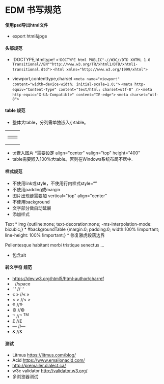 # EDM 书写规范
#### 使用psd导出html文件
* export html&jpge

#### 头部规范
* !DOCTYPE,htmltype!
`<!DOCTYPE html PUBLIC"-//W3C//DTD XHTML 1.0 Transitional//EN""http://www.w3.org/TR/xhtml1/DTD/xhtml1-transitional.dtd">`
`<html xmlns="http://www.w3.org/1999/xhtml">`

* viewport,contenttype,charset
`<meta name="viewport" content="width=device-width; initial-scale=1.0;">`
`<meta http-equiv="Content-Type" content="text/html; charset=utf-8" />`
`<meta http-equic="X-UA-Compatible" content="IE-edge">`
`<meta charset="utf-8">`

#### table 规范
* 整体大table，分列需单独嵌入小table。
<table>
  <tr>
    <td>
      <table width="100%" height="100%" border="0" cellspacing="0" cellpadding="0">
        <tr>
          <td align="center" valign="top"></td>
          <td></td>
        <tr>
      </table>
    </td>
  </tr>
</table>

* td嵌入图片 *需要设定 align="center" valign="top" height="400"
* table需要嵌入100%大table。否则在Windows系统布局不居中.

#### 样式规范
* 不使用link或style，不使用行内样式style=“”
* 不使用padding或margin
* 图片出现缝需要加 vertical="top" align="center"
* 不使用background
* 文字部分做自动延展
* 添加样式
<td style=“font-size: 12px; font-family: Arial, sans-serif; color: #666666;”> Text </td>
* img {outline:none; text-decoration:none; -ms-interpolation-mode: bicubic;}
* #backgroundTable {margin:0; padding:0; width:100% !important; line-height: 100% !important;}
<table cellpadding="0" cellspacing="0" border="0" id="backgroundTable">
* 修复雅虎段落边界
<p style="margin-top: 1em; margin-bottom: 1em; margin-left: 0; margin-right: 0;">Pellentesque habitant morbi tristique senectus ...</p>

* <img>包含alt

#### 转义字符 规范
* https://dev.w3.org/html5/html-author/charref
* &nbsp;              //space
* &lsquo; &rsquo;     //‘ ’
* &laquo; &raquo;     //« »
* &lt; &gt;           //< >
* &reg;               //®
* &copy;              //©
* &trade;             //™ <sup>TM</sup>
* &pound;             //£
* &mdash;             //—
* &amp;               //&

#### 测试
* Litmus https://litmus.com/blog/
* Acid https://www.emailonacid.com/
* http://premailer.dialect.ca/
* w3c validator http://validator.w3.org/
* 多浏览器测试
